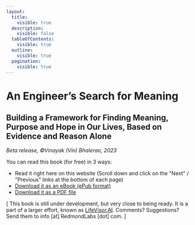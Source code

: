 ```yaml
---
layout:
  title:
    visible: true
  description:
    visible: false
  tableOfContents:
    visible: true
  outline:
    visible: true
  pagination:
    visible: true
---
```


# An Engineer’s Search for Meaning

## Building a Framework for Finding Meaning, Purpose and Hope in Our Lives, Based on Evidence and Reason Alone <a href="#pnklhsh25rlz" id="pnklhsh25rlz"></a>

_Beta release, ©Vinayak (Vin) Bhalerao, 2023_



You can read this book (for free) in 3 ways:

* Read it right here on this website (Scroll down and click on the "Next" / "Previous" links at the bottom of each page)
* [Download it as an eBook (ePub format)](https://lifevisor.ai/pub/An%20Engineer's%20Search%20for%20Meaning.epub)
* [Download it as a PDF file](https://lifevisor.ai/pub/An%20Engineer's%20Search%20for%20Meaning.pdf)

\[ This book is still under development, but very close to being ready. It is a part of a larger effort, known as [LifeVisor.AI](https://lifevisor.ai). Comments? Suggestions? Send them to info \[at] RedmondLabs \[dot] com. ]

